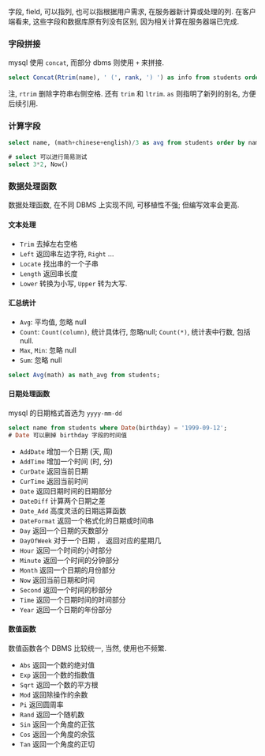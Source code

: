 字段, field, 可以指列, 也可以指根据用户需求, 在服务器新计算或处理的列. 在客户端看来, 这些字段和数据库原有列没有区别, 因为相关计算在服务器端已完成.

### 字段拼接

mysql 使用 `concat`, 而部分 dbms 则使用 `+` 来拼接.

```sql
select Concat(Rtrim(name), ' (', rank, ') ') as info from students order by name;
```

注, `rtrim` 删除字符串右侧空格. 还有 `trim` 和 `ltrim`. `as` 则指明了新列的别名, 方便后续引用.


### 计算字段

```sql
select name, (math+chinese+english)/3 as avg from students order by name;

# select 可以进行简易测试
select 3*2, Now()
```

### 数据处理函数

数据处理函数, 在不同 DBMS 上实现不同, 可移植性不强; 但编写效率会更高.

#### 文本处理

- `Trim` 去掉左右空格
- `Left` 返回串左边字符, `Right` ...
- `Locate` 找出串的一个子串
- `Length` 返回串长度
- `Lower` 转换为小写, `Upper` 转为大写.

#### 汇总统计

- `Avg`: 平均值, 忽略 null
- `Count`: `Count(column)`, 统计具体行, 忽略null; `Count(*)`, 统计表中行数, 包括 null.
- `Max`, `Min`: 忽略 null
- `Sum`: 忽略 null

```sql
select Avg(math) as math_avg from students;
```

#### 日期处理函数

mysql 的日期格式首选为 `yyyy-mm-dd`

```sql
select name from students where Date(birthday) = '1999-09-12';
# Date 可以删掉 birthday 字段的时间值
```

- `AddDate` 增加一个日期 (天, 周)
- `AddTime` 增加一个时间 (时, 分)
- `CurDate` 返回当前日期
- `CurTime` 返回当前时间
- `Date` 返回日期时间的日期部分
- `DateDiff` 计算两个日期之差
- `Date_Add` 高度灵活的日期运算函数
- `DateFormat` 返回一个格式化的日期或时间串
- `Day` 返回一个日期的天数部分
- `DayOfWeek` 对于一个日期 ， 返回对应的星期几
- `Hour` 返回一个时间的小时部分
- `Minute` 返回一个时间的分钟部分
- `Month` 返回一个日期的月份部分
- `Now` 返回当前日期和时间
- `Second` 返回一个时间的秒部分
- `Time` 返回一个日期时间的时间部分
- `Year` 返回一个日期的年份部分

#### 数值函数

数值函数各个 DBMS 比较统一, 当然, 使用也不频繁.

- `Abs` 返回一个数的绝对值
- `Exp` 返回一个数的指数值
- `Sqrt` 返回一个数的平方根
- `Mod` 返回除操作的余数
- `Pi` 返回圆周率
- `Rand` 返回一个随机数
- `Sin` 返回一个角度的正弦
- `Cos` 返回一个角度的余弦
- `Tan` 返回一个角度的正切

